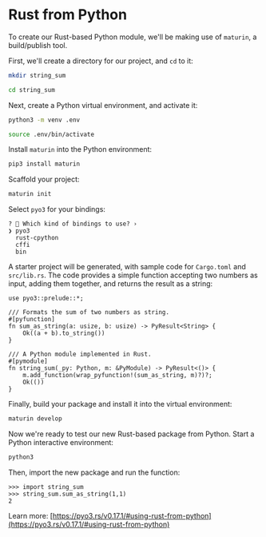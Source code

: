 # Rust from Python

To create our Rust-based Python module, we'll be making use of `maturin`, a build/publish tool.

First, we'll create a directory for our project, and `cd` to it:

```bash
mkdir string_sum

cd string_sum
```

Next, create a Python virtual environment, and activate it:

```bash
python3 -m venv .env

source .env/bin/activate
```

Install `maturin` into the Python environment:

```bash
pip3 install maturin
```

Scaffold your project:

```bash
maturin init
```

Select `pyo3` for your bindings:

```
? 🤷 Which kind of bindings to use? ›
❯ pyo3
  rust-cpython
  cffi
  bin
```

A starter project will be generated, with sample code for `Cargo.toml` and `src/lib.rs`.  The code provides a simple function accepting two numbers as input, adding them together, and returns the result as a string:

```rust,noplayground
use pyo3::prelude::*;

/// Formats the sum of two numbers as string.
#[pyfunction]
fn sum_as_string(a: usize, b: usize) -> PyResult<String> {
    Ok((a + b).to_string())
}

/// A Python module implemented in Rust.
#[pymodule]
fn string_sum(_py: Python, m: &PyModule) -> PyResult<()> {
    m.add_function(wrap_pyfunction!(sum_as_string, m)?)?;
    Ok(())
}
```

Finally, build your package and install it into the virtual environment:

```bash
maturin develop
```

Now we're ready to test our new Rust-based package from Python.  Start a Python interactive environment:

```bash
python3
```

Then, import the new package and run the function:

```
>>> import string_sum
>>> string_sum.sum_as_string(1,1)
2
```

Learn more: [https://pyo3.rs/v0.17.1/#using-rust-from-python](https://pyo3.rs/v0.17.1/#using-rust-from-python)
